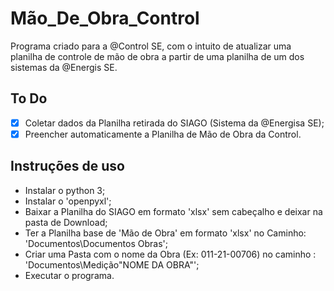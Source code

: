 # Mão_De_Obra_Control
Programa criado para a @Control SE, com o intuito de atualizar uma planilha de controle de mão de obra a partir de uma planilha de um dos sistemas da @Energis SE.


## To Do

- [X] Coletar dados da Planilha retirada do SIAGO (Sistema da @Energisa SE);
- [X] Preencher automaticamente a Planilha de Mão de Obra da Control.

## Instruções de uso

- Instalar o python 3;
- Instalar o 'openpyxl';
- Baixar a Planilha do SIAGO em formato 'xlsx' sem cabeçalho e deixar na pasta de Download;
- Ter a Planilha base de 'Mão de Obra' em formato 'xlsx' no Caminho: 'Documentos\Documentos Obras';
- Criar uma Pasta com o nome da Obra (Ex: 011-21-00706) no caminho : 'Documentos\Medição\"NOME DA OBRA"';
- Executar o programa.
